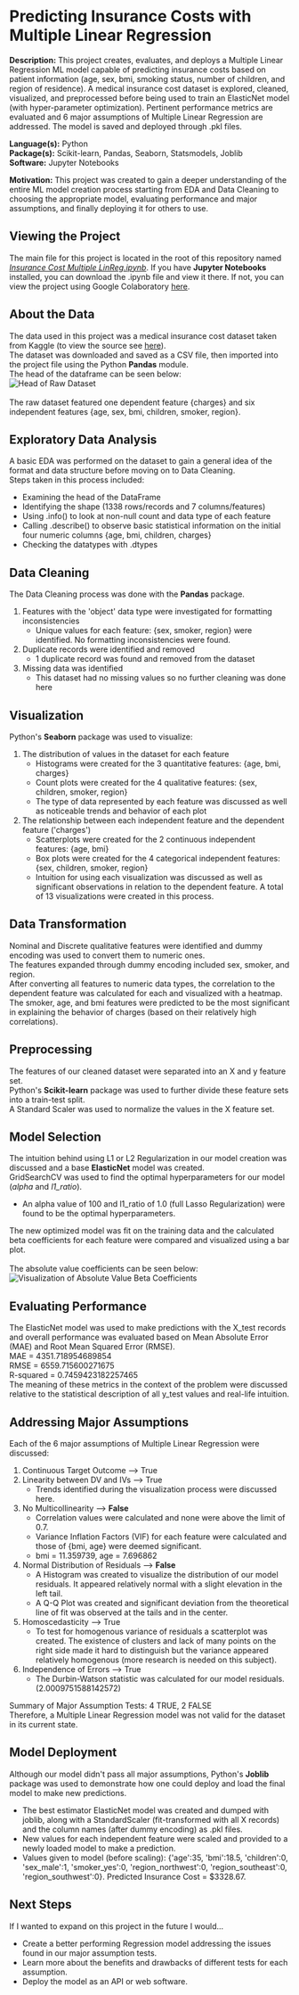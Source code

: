 Predicting Insurance Costs with Multiple Linear Regression
===========================================================

**Description:** This project creates, evaluates, and deploys a Multiple Linear Regression ML model capable of predicting insurance costs based on patient information (age, sex, bmi, smoking status, number of children, and region of residence). A medical insurance cost dataset is explored, cleaned, visualized, and preprocessed before being used to train an ElasticNet model (with hyper-parameter optimization). Pertinent performance metrics are evaluated and 6 major assumptions of Multiple Linear Regression are addressed. The model is saved and deployed through .pkl files.

**Language(s):** Python  
**Package(s):** Scikit-learn, Pandas, Seaborn, Statsmodels, Joblib  
**Software:** Jupyter Notebooks  

**Motivation:** This project was created to gain a deeper understanding of the entire ML model creation process starting from EDA and Data Cleaning to choosing the appropriate model, evaluating performance and major assumptions, and finally deploying it for others to use.

Viewing the Project
-------------------
The main file for this project is located in the root of this repository named _[Insurance Cost Multiple LinReg.ipynb](./Insurance%20Cost%20Multiple%20LinReg.ipynb)_. If you have **Jupyter Notebooks** installed, you can download the .ipynb file and view it there. If not, you can view the project using Google Colaboratory [here](https://colab.research.google.com/github/AvinashBisram/Machine-Learning/blob/master/Linear%20Regression/Insurance%20Cost%20Multiple%20LinReg.ipynb).  


About the Data
--------------
The data used in this project was a medical insurance cost dataset taken from Kaggle (to view the source see [here](https://www.kaggle.com/mirichoi0218/insurance)).  
The dataset was downloaded and saved as a CSV file, then imported into the project file using the Python **Pandas** module.  
The head of the dataframe can be seen below:  
![Head of Raw Dataset](./readMe%20images/raw_head.png)  
<br>
The raw dataset featured one dependent feature {charges} and six independent features {age, sex, bmi, children, smoker, region}.  


Exploratory Data Analysis
--------------------------
A basic EDA was performed on the dataset to gain a general idea of the format and data structure before moving on to Data Cleaning.  
Steps taken in this process included:
* Examining the head of the DataFrame
* Identifying the shape (1338 rows/records and 7 columns/features)
* Using .info() to look at non-null count and data type of each feature
* Calling .describe() to observe basic statistical information on the initial four numeric columns {age, bmi, children, charges}
* Checking the datatypes with .dtypes


Data Cleaning
-------------
The Data Cleaning process was done with the **Pandas** package.  
1. Features with the 'object' data type were investigated for formatting inconsistencies
    * Unique values for each feature: {sex, smoker, region} were identified. No formatting inconsistencies were found.
2. Duplicate records were identified and removed
    * 1 duplicate record was found and removed from the dataset
3. Missing data was identified
    * This dataset had no missing values so no further cleaning was done here


Visualization
--------------
Python's **Seaborn** package was used to visualize:
1. The distribution of values in the dataset for each feature
    * Histograms were created for the 3 quantitative features: {age, bmi, charges}
    * Count plots were created for the 4 qualitative features: {sex, children, smoker, region}
    * The type of data represented by each feature was discussed as well as noticeable trends and behavior of each plot
2. The relationship between each independent feature and the dependent feature ('charges')
    * Scatterplots were created for the 2 continuous independent features: {age, bmi}
    * Box plots were created for the 4 categorical independent features: {sex, children, smoker, region}
    * Intuition for using each visualization was discussed as well as significant observations in relation to the dependent feature.
A total of 13 visualizations were created in this process.


Data Transformation
--------------------
Nominal and Discrete qualitative features were identified and dummy encoding was used to convert them to numeric ones.  
The features expanded through dummy encoding included sex, smoker, and region.  
After converting all features to numeric data types, the correlation to the dependent feature was calculated for each and visualized with a heatmap.  
The smoker, age, and bmi features were predicted to be the most significant in explaining the behavior of charges (based on their relatively high correlations).


Preprocessing
-------------
The features of our cleaned dataset were separated into an X and y feature set.  
Python's **Scikit-learn** package was used to further divide these feature sets into a train-test split.  
A Standard Scaler was used to normalize the values in the X feature set.


Model Selection
---------------
The intuition behind using L1 or L2 Regularization in our model creation was discussed and a base **ElasticNet** model was created.  
GridSearchCV was used to find the optimal hyperparameters for our model (_alpha_ and _l1\_ratio_).
* An alpha value of 100 and l1_ratio of 1.0 (full Lasso Regularization) were found to be the optimal hyperparameters.

The new optimized model was fit on the training data and the calculated beta coefficients for each feature were compared and visualized using a bar plot.  
<br>
The absolute value coefficients can be seen below:  
![Visualization of Absolute Value Beta Coefficients](./readMe%20images/absolute_coefficients_viz.PNG)

Evaluating Performance
----------------------
The ElasticNet model was used to make predictions with the X_test records and overall performance was evaluated based on Mean Absolute Error (MAE) and Root Mean Squared Error (RMSE).  
MAE = 4351.718954689854  
RMSE = 6559.715600271675  
R-squared = 0.7459423182257465
<br>
The meaning of these metrics in the context of the problem were discussed relative to the statistical description of all y_test values and real-life intuition.


Addressing Major Assumptions
-----------------------------
Each of the 6 major assumptions of Multiple Linear Regression were discussed:
1. Continuous Target Outcome --> True
2. Linearity between DV and IVs --> True
    * Trends identified during the visualization process were discussed here.
3. No Multicollinearity --> **False**
    * Correlation values were calculated and none were above the limit of 0.7.
    * Variance Inflation Factors (VIF) for each feature were calculated and those of {bmi, age} were deemed significant.
    * bmi = 11.359739, age = 7.696862
4. Normal Distribution of Residuals --> **False**
    * A Histogram was created to visualize the distribution of our model residuals. It appeared relatively normal with a slight elevation in the left tail.
    * A Q-Q Plot was created and significant deviation from the theoretical line of fit was observed at the tails and in the center.
5. Homoscedasticity --> True
    * To test for homogenous variance of residuals a scatterplot was created. The existence of clusters and lack of many points on the right side made it hard to distinguish but the variance appeared relatively homogenous (more research is needed on this subject).
6. Independence of Errors --> True
    * The Durbin-Watson statistic was calculated for our model residuals. (2.0009751588142572)

Summary of Major Assumption Tests: 4 TRUE, 2 FALSE  
Therefore, a Multiple Linear Regression model was not valid for the dataset in its current state.


Model Deployment
-----------------
Although our model didn't pass all major assumptions, Python's **Joblib** package was used to demonstrate how one could deploy and load the final model to make new predictions.
* The best estimator ElasticNet model was created and dumped with joblib, along with a StandardScaler (fit-transformed with all X records) and the column names (after dummy encoding) as .pkl files.
* New values for each independent feature were scaled and provided to a newly loaded model to make a prediction.
* Values given to model (before scaling): {'age':35, 'bmi':18.5, 'children':0, 'sex_male':1, 'smoker_yes':0, 'region_northwest':0, 'region_southeast':0, 'region_southwest':0}. Predicted Insurance Cost = $3328.67.


Next Steps
-----------
If I wanted to expand on this project in the future I would...
* Create a better performing Regression model addressing the issues found in our major assumption tests.
* Learn more about the benefits and drawbacks of different tests for each assumption.
* Deploy the model as an API or web software.

